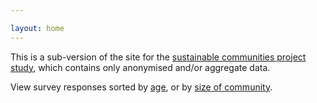 ```yaml
---

layout: home
---
```


This is a sub-version of the site for the [sustainable communities project study](https://sustainable-open-science-and-software.github.io/), which contains only anonymised and/or aggregate data. 

View survey responses sorted by [age](agg/age.html), or by [size of community](agg/scale.html).